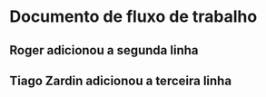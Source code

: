 # Documento de fluxo de trabalho

## Roger adicionou a segunda linha

## Tiago Zardin adicionou a terceira linha